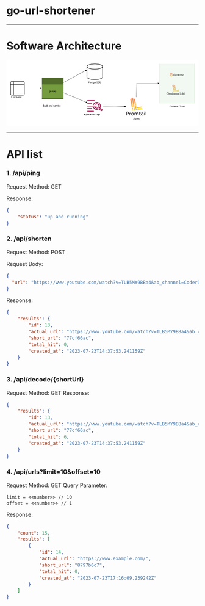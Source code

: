 # go-url-shortener

---
# Software Architecture
![image](./doc/img/architecture.png)

---
# API list

### 1. /api/ping 
Request Method: GET


Response:
```json
{
    "status": "up and running"
}
```

### 2. /api/shorten
Request Method: POST

Request Body:
```json
{
  "url": "https://www.youtube.com/watch?v=TLB5MY9BBa4&ab_channel=CoderDave"
}
```
Response:
```json
{
    "results": {
        "id": 13,
        "actual_url": "https://www.youtube.com/watch?v=TLB5MY9BBa4&ab_channel=CoderDave",
        "short_url": "77cf66ac",
        "total_hit": 0,
        "created_at": "2023-07-23T14:37:53.241159Z"
    }
}
```

### 3. /api/decode/{shortUrl}
Request Method: GET
Response:
```json
{
    "results": {
        "id": 13,
        "actual_url": "https://www.youtube.com/watch?v=TLB5MY9BBa4&ab_channel=CoderDave",
        "short_url": "77cf66ac",
        "total_hit": 6,
        "created_at": "2023-07-23T14:37:53.241159Z"
    }
}
```

### 4. /api/urls?limit=10&offset=10
Request Method: GET
Query Parameter:
```text
limit = <<number>> // 10
offset = <<number>> // 1
```
Response:
```json
{
    "count": 15,
    "results": [
        {
            "id": 14,
            "actual_url": "https://www.example.com/",
            "short_url": "8797b6c7",
            "total_hit": 0,
            "created_at": "2023-07-23T17:16:09.239242Z"
        }
    ]
}
```


